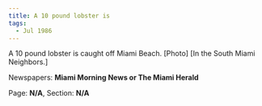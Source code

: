 ```yaml
---  
title: A 10 pound lobster is  
tags:  
  - Jul 1986  
---  
```

  
A 10 pound lobster is caught off Miami Beach. [Photo] [In the South Miami Neighbors.]  
  
Newspapers: **Miami Morning News or The Miami Herald**  
  
Page: **N/A**, Section: **N/A** 
